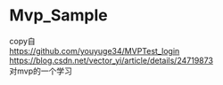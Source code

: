 # Mvp_Sample
copy自  
https://github.com/youyuge34/MVPTest_login  
https://blog.csdn.net/vector_yi/article/details/24719873  
对mvp的一个学习